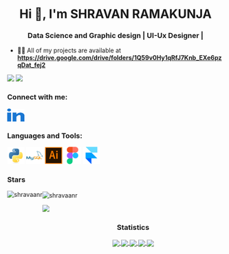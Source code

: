<h1 align="center">Hi 👋, I'm SHRAVAN RAMAKUNJA</h1>
<h3 align="center">Data Science and Graphic design | UI-Ux Designer | </h3>


- 👨‍💻 All of my projects are available at **https://drive.google.com/drive/folders/1Q59v0Hy1qRfJ7Knb_EXe6pzqDat_fej2**

<div> <a href="https://www.linkedin.com/in/shravan ramakunja" target="_blank"><img src="https://img.shields.io/badge/LinkedIn-0077B5?style=for-the-badge&logo=linkedin&logoColor=white" target="_blank"></a>
<a href="https://github.com/shravaanr" target="_blank"><img src="https://img.shields.io/badge/GitHub-100000?style=for-the-badge&logo=github&logoColor=white" target="_blank"></a>
</div><h3 align="left">Connect with me:</h3>
<p align="left">
<a href="https://linkedin.com/in/shravan ramakunja" target="blank"><img align="center" src="https://raw.githubusercontent.com/teamedwardforever/Readme-Generator/71f25dd8b98329b168142a6b782a107b75eab178/svg/Social/linked-in-alt.svg" alt="shravan ramakunja" height="30" width="40" /></a></p>

<h3 align="left">Languages and Tools:</h3>
<p align="left">
<img src="https://raw.githubusercontent.com/teamedwardforever/Readme-Generator/71f25dd8b98329b168142a6b782a107b75eab178/svg/Skills/Languages/python-original.svg" alt="Python" width="40" height="40"/>
<img src="https://raw.githubusercontent.com/teamedwardforever/Readme-Generator/71f25dd8b98329b168142a6b782a107b75eab178/svg/Skills/Database/mysql-original-wordmark.svg" alt="Mysql" width="40" height="40"/>
<img src="https://raw.githubusercontent.com/teamedwardforever/Readme-Generator/71f25dd8b98329b168142a6b782a107b75eab178/svg/Skills/Software/adobe_illustrator-icon%20(1).svg" alt="Adobe Illustrator" width="40" height="40"/>
<img src="https://raw.githubusercontent.com/teamedwardforever/Readme-Generator/71f25dd8b98329b168142a6b782a107b75eab178/svg/Skills/Software/figma-icon.svg" alt="Figma" width="40" height="40"/>
<img src="https://raw.githubusercontent.com/teamedwardforever/Readme-Generator/71f25dd8b98329b168142a6b782a107b75eab178/svg/Skills/Software/framer-icon.svg" alt="Framer" width="40" height="40"/>
</p>

<h3 align="left">Stars</h3>
<img align="left" height="180em" src="https://github-readme-stats.vercel.app/api/top-langs/?username=shravaanr&layout=compact&theme=" alt=shravaanr />

<p><img align="center" height="180em" src="https://github-readme-streak-stats.herokuapp.com/?user=shravaanr&theme=" alt="shravaanr" /></p>

<img src="https://user-images.githubusercontent.com/73097560/115834477-dbab4500-a447-11eb-908a-139a6edaec5c.gif"><h3 align="center">Statistics</h3>
<div align="center">
<a href="https://github.com/shravaanr">
<img align="center" src="http://github-profile-summary-cards.vercel.app/api/cards/stats?username=shravaanr&theme=2077" height="180em" />
<img align="center" src="http://github-profile-summary-cards.vercel.app/api/cards/most-commit-language?username=shravaanr&theme=2077" height="180em" />
<img align="center" src="http://github-profile-summary-cards.vercel.app/api/cards/repos-per-language?username=shravaanr&theme=2077" height="180em" />
<img align="center" src="http://github-profile-summary-cards.vercel.app/api/cards/productive-time?username=shravaanr&theme=2077" height="180em" />
<img align="center" src="http://github-profile-summary-cards.vercel.app/api/cards/profile-details?username=shravaanr&theme=2077" height="180em" />
</div>
